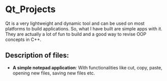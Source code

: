 # Qt_Projects

Qt is a very lightweight and dynamic tool and can be used on most platforms to build applications. So, what I have built are simple apps with it. They are actually a lot of fun to build and a good way to revise OOP concepts in C++.

## Description of files:
* **A simple notepad application**: With functionalities like cut, copy, paste, opening new files, saving new files etc.
